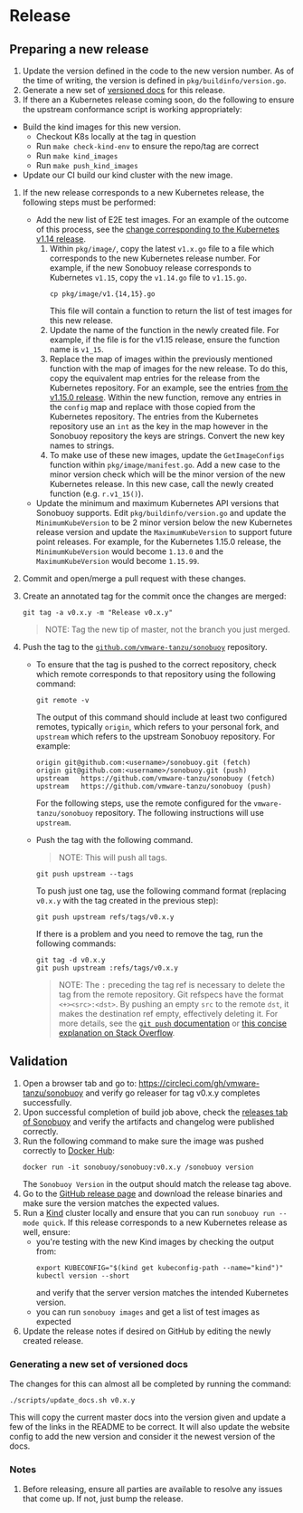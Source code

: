 # Release

## Preparing a new release

1. Update the version defined in the code to the new version number.
   As of the time of writing, the version is defined in `pkg/buildinfo/version.go`.
1. Generate a new set of [versioned docs][gendocs] for this release.
1. If there an a Kubernetes release coming soon, do the following to ensure the upstream conformance script is
working appropriately:
  * Build the kind images for this new version.
    * Checkout K8s locally at the tag in question
    * Run `make check-kind-env` to ensure the repo/tag are correct
    * Run `make kind_images`
    * Run `make push_kind_images`
  * Update our CI build our kind cluster with the new image.
1. If the new release corresponds to a new Kubernetes release, the following steps must be performed:
   * Add the new list of E2E test images.
     For an example of the outcome of this process, see the [change corresponding to the Kubernetes v1.14 release](https://github.com/vmware-tanzu/sonobuoy/commit/68f15a260e60a288f91bc40347c817b382a3d45c).
     1. Within `pkg/image/`, copy the latest `v1.x.go` file to a file which corresponds to the new Kubernetes release number.
        For example, if the new Sonobuoy release corresponds to Kubernetes `v1.15`, copy the `v1.14.go` file to `v1.15.go`.
        ```
        cp pkg/image/v1.{14,15}.go
        ```
        This file will contain a function to return the list of test images for this new release.
     1. Update the name of the function in the newly created file.
       For example, if the file is for the v1.15 release, ensure the function name is `v1_15`.
     1. Replace the map of images within the previously mentioned function with the map of images for the new release.
       To do this, copy the equivalent map entries for the release from the Kubernetes repository.
       For an example, see the entries [from the v1.15.0 release](https://github.com/kubernetes/kubernetes/blob/v1.15.0/test/utils/image/manifest.go#L202-L252).
       Within the new function, remove any entries in the `config` map and replace with those copied from the Kubernetes repository.
       The entries from the Kubernetes repository use an `int` as the key in the map however in the Sonobuoy repository the keys are strings.
       Convert the new key names to strings.
     1. To make use of these new images, update the `GetImageConfigs` function within `pkg/image/manifest.go`.
       Add a new case to the minor version check which will be the minor version of the new Kubernetes release.
       In this new case, call the newly created function (e.g. `r.v1_15()`).
   * Update the minimum and maximum Kubernetes API versions that Sonobuoy supports.
     Edit `pkg/buildinfo/version.go` and update the `MinimumKubeVersion` to be 2 minor version below the new Kubernetes release version and update the `MaximumKubeVersion` to support future point releases.
     For example, for the Kubernetes 1.15.0 release, the `MinimumKubeVersion` would become `1.13.0` and the `MaximumKubeVersion` would become `1.15.99`.
1. Commit and open/merge a pull request with these changes.
1. Create an annotated tag for the commit once the changes are merged:
    ```
    git tag -a v0.x.y -m "Release v0.x.y"
    ```

    > NOTE: Tag the new tip of master, not the branch you just merged.

1. Push the tag to the [`github.com/vmware-tanzu/sonobuoy`](https://github.com/vmware-tanzu/sonobuoy/) repository.
   * To ensure that the tag is pushed to the correct repository, check which remote corresponds to that repository using the following command:
     ```
     git remote -v
     ```
     The output of this command should include at least two configured remotes, typically `origin`, which refers to your personal fork, and `upstream` which refers to the upstream Sonobuoy repository.
     For example:
     ```
     origin	git@github.com:<username>/sonobuoy.git (fetch)
     origin	git@github.com:<username>/sonobuoy.git (push)
     upstream	https://github.com/vmware-tanzu/sonobuoy (fetch)
     upstream	https://github.com/vmware-tanzu/sonobuoy (push)
     ```
     For the following steps, use the remote configured for the `vmware-tanzu/sonobuoy` repository.
     The following instructions will use `upstream`.
   * Push the tag with the following command.
     > NOTE: This will push all tags.

     ```
     git push upstream --tags
     ```
     To push just one tag, use the following command format (replacing `v0.x.y` with the tag created in the previous step):
     ```
     git push upstream refs/tags/v0.x.y
     ```
     If there is a problem and you need to remove the tag, run the following commands:
     ```
     git tag -d v0.x.y
     git push upstream :refs/tags/v0.x.y
     ```
     > NOTE: The `:` preceding the tag ref is necessary to delete the tag from the remote repository.
     > Git refspecs have the format `<+><src>:<dst>`.
     > By pushing an empty `src` to the remote `dst`, it makes the destination ref empty, effectively deleting it.
     > For more details, see the [`git push` documentation](https://git-scm.com/docs/git-push) or [this concise explanation on Stack Overflow](https://stackoverflow.com/a/7303710).


## Validation
1. Open a browser tab and go to: https://circleci.com/gh/vmware-tanzu/sonobuoy and verify go releaser for tag v0.x.y completes successfully.
1. Upon successful completion of build job above, check the [releases tab of Sonobuoy](https://github.com/vmware-tanzu/sonobuoy/releases) and verify the artifacts and changelog were published correctly.
1. Run the following command to make sure the image was pushed correctly to [Docker Hub][dockerhub]:
   ```
   docker run -it sonobuoy/sonobuoy:v0.x.y /sonobuoy version
   ```
   The `Sonobuoy Version` in the output should match the release tag above.
1. Go to the [GitHub release page](https://github.com/vmware-tanzu/sonobuoy/releases) and download the release binaries and make sure the version matches the expected values.
2. Run a [Kind](https://github.com/kubernetes-sigs/kind) cluster locally and ensure that you can run `sonobuoy run --mode quick`.
   If this release corresponds to a new Kubernetes release as well, ensure:
    - you're testing with the new Kind images by checking the output from:
      ```
      export KUBECONFIG="$(kind get kubeconfig-path --name="kind")"
      kubectl version --short
      ```
      and verify that the server version matches the intended Kubernetes version.
    - you can run `sonobuoy images` and get a list of test images as expected
2. Update the release notes if desired on GitHub by editing the newly created release.

### Generating a new set of versioned docs
The changes for this can almost all be completed by running the command:
```
./scripts/update_docs.sh v0.x.y
```

This will copy the current master docs into the version given and update
a few of the links in the README to be correct. It will also update
the website config to add the new version and consider it the newest
version of the docs.

### Notes
1. Before releasing, ensure all parties are available to resolve any issues that come up. If not, just bump the release.

[gendocs]: #generating-a-new-set-of-versioned-docs
[dockerhub]: https://cloud.docker.com/u/sonobuoy/repository/docker/sonobuoy/sonobuoy/tags
